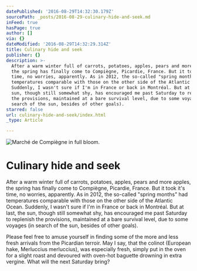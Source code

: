 ```yaml
---
datePublished: '2016-08-29T14:32:30.179Z'
sourcePath: _posts/2016-08-29-culinary-hide-and-seek.md
inFeed: true
hasPage: true
author: []
via: {}
dateModified: '2016-08-29T14:32:29.314Z'
title: Culinary hide and seek
publisher: {}
description: >-
  After a warm winter full of carrots, potatoes, apples, pears and more apples,
  the spring has finally come to Compiègne, Picardie, France. But it took it's
  time, no worries, apparently. As in 2012, the so-called "spring months" had
  temperatures comparable with those on the other side of the Atlantic Ocean.
  Suddenly, I wasn't sure if I'm in France or back in Montréal. But at last, the
  sun, though still somewhat shy, has encouraged me past Saturday to replenish
  the provisions, maintained at a bare survival level, due to some voyages (in
  search of the sun, besides of other goals).
starred: false
url: culinary-hide-and-seek/index.html
_type: Article

---
```

![Marché de Compiègne in full bloom.](https://the-grid-user-content.s3-us-west-2.amazonaws.com/dfeb6f8a-47fb-42b0-885e-fb55e8efd789.jpg)

# Culinary hide and seek

After a warm winter full of carrots, potatoes, apples, pears and more apples, the spring has finally come to Compiègne, Picardie, France. But it took it's time, no worries, apparently. As in 2012, the so-called "spring months" had temperatures comparable with those on the other side of the Atlantic Ocean. Suddenly, I wasn't sure if I'm in France or back in Montréal. But at last, the sun, though still somewhat shy, has encouraged me past Saturday to replenish the provisions, maintained at a bare survival level, due to some voyages (in search of the sun, besides of other goals).

Please feel free to amuse yourself in finding some of the more and less fresh arrivals from the Picardian terroir. May I say, that the colinot (European hake, Merluccius merluccius), was especially fresh, simply put in the oven for a slight roast and devoured with oven-hot baguette drowning in extra vergine. What will the next Saturday bring?